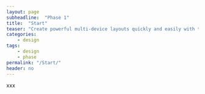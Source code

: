 ```yaml
---
layout: page
subheadline:  "Phase 1"
title:  "Start"
teaser: "Create powerful multi-device layouts quickly and easily with the 12-column, nest-able Foundation grid."
categories:
    - design
tags:
    - design
    - phase
permalink: "/Start/"
header: no
---
```


xxx
